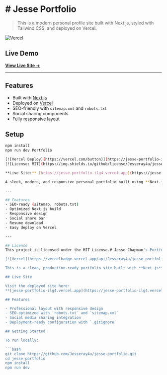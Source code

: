# # Jesse Portfolio

> This is a modern personal profile site built with Next.js, styled with Tailwind CSS, and deployed on Vercel.

[![Vercel](https://vercelbadge.vercel.app/api/Jesseray4u/jesse-portfolio)](https://jesse-portfolio-ilg4.vercel.app)

## Live Demo

**[View Live Site →](https://jesse-portfolio-ilg4.vercel.app)**

---

## Features

- Built with [Next.js](https://nextjs.org/)
- Deployed on [Vercel](https://vercel.com)
- SEO-friendly with `sitemap.xml` and `robots.txt`
- Social sharing components
- Fully responsive layout

## Setup

```bash
npm install
npm run dev Portfolio

[![Vercel Deploy](https://vercel.com/button)](https://jesse-portfolio-ilg4.vercel.app)
[![License: MIT](https://img.shields.io/github/license/Jesseray4u/jesse-portfolio)](LICENSE)

**Live Site:** [https://jesse-portfolio-ilg4.vercel.app](https://jesse-portfolio-ilg4.vercel.app)

A sleek, modern, and responsive personal portfolio built using **Next.js** and deployed with **Vercel**. This project showcases my skills, resume, and social contact options, optimized for SEO and fast loading.

---

## Features
- SEO-ready (sitemap, robots.txt)
- Optimized Next.js build
- Responsive design
- Social share bar
- Resume download
- Easy deploy on Vercel

---

## License
This project is licensed under the MIT License.# Jesse Chapman's Portfolio

[![Vercel](https://vercelbadge.vercel.app/api/Jesseray4u/jesse-portfolio)](https://jesse-portfolio-ilg4.vercel.app)

This is a clean, production-ready portfolio site built with **Next.js** and **React**, deployed via **Vercel**.

## Live Site

Visit the deployed site here:  
**[jesse-portfolio-ilg4.vercel.app](https://jesse-portfolio-ilg4.vercel.app)**

## Features

- Professional layout with responsive design
- SEO-optimized with `robots.txt` and `sitemap.xml`
- Social media sharing integration
- Deployment-ready configuration with `.gitignore`

## Getting Started

To run locally:

```bash
git clone https://github.com/Jesseray4u/jesse-portfolio.git
cd jesse-portfolio
npm install
npm run dev